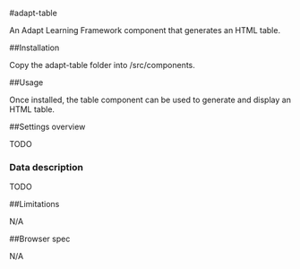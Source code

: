 #adapt-table

An Adapt Learning Framework component that generates an HTML table.

##Installation

Copy the adapt-table folder into /src/components.

##Usage

Once installed, the table component can be used to generate and display an HTML table.

##Settings overview

TODO

### Data description

TODO

##Limitations

N/A

##Browser spec

N/A